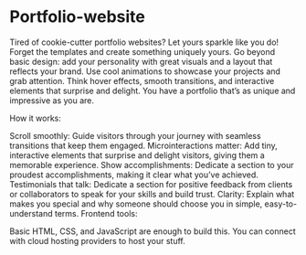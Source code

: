 # Portfolio-website
Tired of cookie-cutter portfolio websites? Let yours sparkle like you do! Forget the templates and create something uniquely yours. Go beyond basic design: add your personality with great visuals and a layout that reflects your brand. Use cool animations to showcase your projects and grab attention. Think hover effects, smooth transitions, and interactive elements that surprise and delight. You have a portfolio that’s as unique and impressive as you are.

How it works:

Scroll smoothly: Guide visitors through your journey with seamless transitions that keep them engaged.
Microinteractions matter: Add tiny, interactive elements that surprise and delight visitors, giving them a memorable experience.
Show accomplishments: Dedicate a section to your proudest accomplishments, making it clear what you’ve achieved.
Testimonials that talk: Dedicate a section for positive feedback from clients or collaborators to speak for your skills and build trust.
Clarity: Explain what makes you special and why someone should choose you in simple, easy-to-understand terms.
Frontend tools:

Basic HTML, CSS, and JavaScript are enough to build this.
You can connect with cloud hosting providers to host your stuff.

